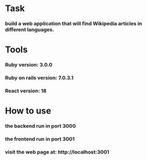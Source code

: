 # Task
### build a web application that will find Wikipedia articles in different languages.

# Tools
### Ruby version: 3.0.0
### Ruby on rails version: 7.0.3.1
### React version: 18

# How to use
### the backend run in port 3000
### the frontend run in port 3001
### visit the web page at: http://localhost:3001

